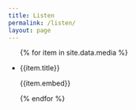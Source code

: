 ```yaml
---
title: Listen
permalink: /listen/
layout: page
---
```


<ul class="media-list">
	{% for item in site.data.media %}
		<li>
			<p>{{item.title}}</p>
			<p>{{item.embed}}</p>
		</li>
	{% endfor %}
</ul>
